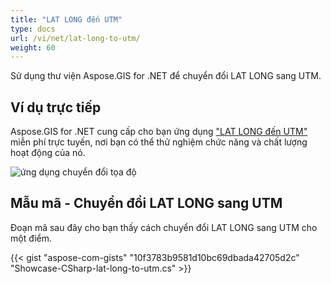 ```yaml
---
title: "LAT LONG đến UTM"
type: docs
url: /vi/net/lat-long-to-utm/
weight: 60
---
```


Sử dụng thư viện Aspose.GIS for .NET để chuyển đổi LAT LONG sang UTM.

## **Ví dụ trực tiếp**

Aspose.GIS for .NET cung cấp cho bạn ứng dụng ["LAT LONG đến UTM"](https://products.aspose.app/gis/transformation/lat-long-to-utm) miễn phí trực tuyến, nơi bạn có thể thử nghiệm chức năng và chất lượng hoạt động của nó.

![ứng dụng chuyển đổi tọa độ](transform-coordinates.png)

## **Mẫu mã - Chuyển đổi LAT LONG sang UTM**

Đoạn mã sau đây cho bạn thấy cách chuyển đổi LAT LONG sang UTM cho một điểm.

{{< gist "aspose-com-gists" "10f3783b9581d10bc69dbada42705d2c" "Showcase-CSharp-lat-long-to-utm.cs" >}}
